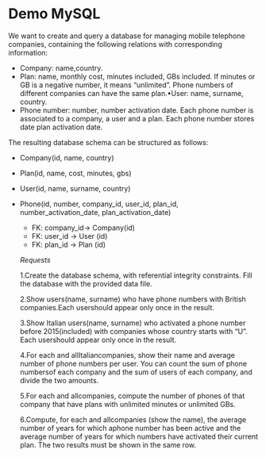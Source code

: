# Demo MySQL

We  want  to  create  and  query  a  database  for  managing  mobile  telephone  companies,  containing  the following relations with corresponding information:

- Company: name,country.
- Plan:  name,  monthly  cost,  minutes  included,  GBs  included.  If  minutes  or  GB  is  a  negative number, it means “unlimited”. Phone numbers of different companies can have the same plan.•User: name, surname, country.
- Phone  number:  number,  number  activation  date.  Each  phone  number  is  associated  to  a company, a user and a plan. Each phone number stores date plan activation date.

The resulting database schema can be structured as follows:

- Company(id, name, country)
- Plan(id, name, cost, minutes, gbs)
- User(id, name, surname, country)
- Phone(id, number, company_id, user_id, plan_id, number_activation_date, plan_activation_date)
  - FK: company_id→ Company(id)
  - FK: user_id → User (id)
  - FK: plan_id → Plan (id)
  
  *Requests*
  
  1.Create  the  database  schema,  with  referential  integrity  constraints.  Fill  the  database  with  the provided data file.
  
  2.Show users(name,  surname)  who  have  phone  numbers  with British  companies.Each usershould appear only once in the result.
  
  3.Show  Italian users(name,  surname)  who activated  a  phone  number  before  2015(included)  with companies whose country starts with “U”. Each usershould appear       only once in the result.
  
  4.For each  and  allItaliancompanies,  show  their  name  and  average  number  of  phone  numbers  per user.  You  can  count  the sum of phone  numbersof  each  company  and  the sum  of  users  of  each company, and divide the two amounts.
  
  5.For each  and allcompanies, compute the number of phones of that company that have plans with unlimited minutes or unlimited GBs.
  
  6.Compute,  for each  and  allcompanies  (show  the  name),  the  average  number  of  years  for  which aphone number has been active and the average number of years for which numbers have activated their current plan. The two results must be shown in the same row.
  
